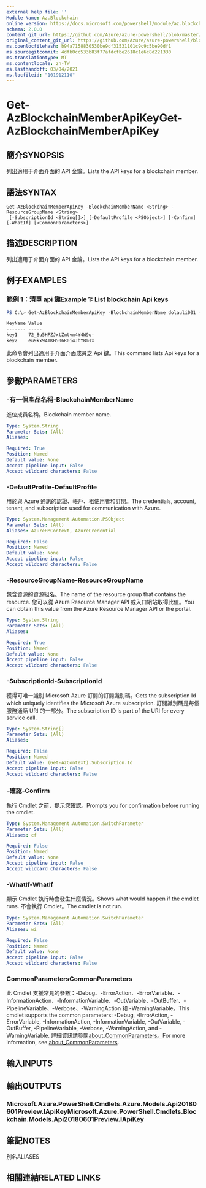 ```yaml
---
external help file: ''
Module Name: Az.Blockchain
online version: https://docs.microsoft.com/powershell/module/az.blockchain/get-azblockchainmemberapikey
schema: 2.0.0
content_git_url: https://github.com/Azure/azure-powershell/blob/master/src/Blockchain/help/Get-AzBlockchainMemberApiKey.md
original_content_git_url: https://github.com/Azure/azure-powershell/blob/master/src/Blockchain/help/Get-AzBlockchainMemberApiKey.md
ms.openlocfilehash: b94a7158830530be9df31531101c9c9c5be90df1
ms.sourcegitcommit: 4dfb0cc533b83f77afdcfbe2618c1e6c8d221330
ms.translationtype: MT
ms.contentlocale: zh-TW
ms.lasthandoff: 03/04/2021
ms.locfileid: "101912110"
---
```

# <span data-ttu-id="47775-101">Get-AzBlockchainMemberApiKey</span><span class="sxs-lookup"><span data-stu-id="47775-101">Get-AzBlockchainMemberApiKey</span></span>

## <span data-ttu-id="47775-102">簡介</span><span class="sxs-lookup"><span data-stu-id="47775-102">SYNOPSIS</span></span>
<span data-ttu-id="47775-103">列出適用于介面介面的 API 金鑰。</span><span class="sxs-lookup"><span data-stu-id="47775-103">Lists the API keys for a blockchain member.</span></span>

## <span data-ttu-id="47775-104">語法</span><span class="sxs-lookup"><span data-stu-id="47775-104">SYNTAX</span></span>

```
Get-AzBlockchainMemberApiKey -BlockchainMemberName <String> -ResourceGroupName <String>
 [-SubscriptionId <String[]>] [-DefaultProfile <PSObject>] [-Confirm] [-WhatIf] [<CommonParameters>]
```

## <span data-ttu-id="47775-105">描述</span><span class="sxs-lookup"><span data-stu-id="47775-105">DESCRIPTION</span></span>
<span data-ttu-id="47775-106">列出適用于介面介面的 API 金鑰。</span><span class="sxs-lookup"><span data-stu-id="47775-106">Lists the API keys for a blockchain member.</span></span>

## <span data-ttu-id="47775-107">例子</span><span class="sxs-lookup"><span data-stu-id="47775-107">EXAMPLES</span></span>

### <span data-ttu-id="47775-108">範例 1：清單 api 鍵</span><span class="sxs-lookup"><span data-stu-id="47775-108">Example 1: List blockchain Api keys</span></span>
```powershell
PS C:\> Get-AzBlockchainMemberApiKey -BlockchainMemberName dolauli001 -ResourceGroupName testgroup

KeyName Value
------- -----
key1    72_8u5HPZJxtZmtvm4Y4W9o-
key2    eu9kx94TKH506R0i4JhYBmsx
```

<span data-ttu-id="47775-109">此命令會列出適用于介面介面成員之 Api 鍵。</span><span class="sxs-lookup"><span data-stu-id="47775-109">This command lists Api keys for a blockchain member.</span></span>

## <span data-ttu-id="47775-110">參數</span><span class="sxs-lookup"><span data-stu-id="47775-110">PARAMETERS</span></span>

### <span data-ttu-id="47775-111">-有一個產品名稱</span><span class="sxs-lookup"><span data-stu-id="47775-111">-BlockchainMemberName</span></span>
<span data-ttu-id="47775-112">進位成員名稱。</span><span class="sxs-lookup"><span data-stu-id="47775-112">Blockchain member name.</span></span>

```yaml
Type: System.String
Parameter Sets: (All)
Aliases:

Required: True
Position: Named
Default value: None
Accept pipeline input: False
Accept wildcard characters: False
```

### <span data-ttu-id="47775-113">-DefaultProfile</span><span class="sxs-lookup"><span data-stu-id="47775-113">-DefaultProfile</span></span>
<span data-ttu-id="47775-114">用於與 Azure 通訊的認證、帳戶、租使用者和訂閱。</span><span class="sxs-lookup"><span data-stu-id="47775-114">The credentials, account, tenant, and subscription used for communication with Azure.</span></span>

```yaml
Type: System.Management.Automation.PSObject
Parameter Sets: (All)
Aliases: AzureRMContext, AzureCredential

Required: False
Position: Named
Default value: None
Accept pipeline input: False
Accept wildcard characters: False
```

### <span data-ttu-id="47775-115">-ResourceGroupName</span><span class="sxs-lookup"><span data-stu-id="47775-115">-ResourceGroupName</span></span>
<span data-ttu-id="47775-116">包含資源的資源組名。</span><span class="sxs-lookup"><span data-stu-id="47775-116">The name of the resource group that contains the resource.</span></span>
<span data-ttu-id="47775-117">您可以從 Azure Resource Manager API 或入口網站取得此值。</span><span class="sxs-lookup"><span data-stu-id="47775-117">You can obtain this value from the Azure Resource Manager API or the portal.</span></span>

```yaml
Type: System.String
Parameter Sets: (All)
Aliases:

Required: True
Position: Named
Default value: None
Accept pipeline input: False
Accept wildcard characters: False
```

### <span data-ttu-id="47775-118">-SubscriptionId</span><span class="sxs-lookup"><span data-stu-id="47775-118">-SubscriptionId</span></span>
<span data-ttu-id="47775-119">獲得可唯一識別 Microsoft Azure 訂閱的訂閱識別碼。</span><span class="sxs-lookup"><span data-stu-id="47775-119">Gets the subscription Id which uniquely identifies the Microsoft Azure subscription.</span></span>
<span data-ttu-id="47775-120">訂閱識別碼是每個服務通話 URI 的一部分。</span><span class="sxs-lookup"><span data-stu-id="47775-120">The subscription ID is part of the URI for every service call.</span></span>

```yaml
Type: System.String[]
Parameter Sets: (All)
Aliases:

Required: False
Position: Named
Default value: (Get-AzContext).Subscription.Id
Accept pipeline input: False
Accept wildcard characters: False
```

### <span data-ttu-id="47775-121">-確認</span><span class="sxs-lookup"><span data-stu-id="47775-121">-Confirm</span></span>
<span data-ttu-id="47775-122">執行 Cmdlet 之前，提示您確認。</span><span class="sxs-lookup"><span data-stu-id="47775-122">Prompts you for confirmation before running the cmdlet.</span></span>

```yaml
Type: System.Management.Automation.SwitchParameter
Parameter Sets: (All)
Aliases: cf

Required: False
Position: Named
Default value: None
Accept pipeline input: False
Accept wildcard characters: False
```

### <span data-ttu-id="47775-123">-WhatIf</span><span class="sxs-lookup"><span data-stu-id="47775-123">-WhatIf</span></span>
<span data-ttu-id="47775-124">顯示 Cmdlet 執行時會發生什麼情況。</span><span class="sxs-lookup"><span data-stu-id="47775-124">Shows what would happen if the cmdlet runs.</span></span>
<span data-ttu-id="47775-125">不會執行 Cmdlet。</span><span class="sxs-lookup"><span data-stu-id="47775-125">The cmdlet is not run.</span></span>

```yaml
Type: System.Management.Automation.SwitchParameter
Parameter Sets: (All)
Aliases: wi

Required: False
Position: Named
Default value: None
Accept pipeline input: False
Accept wildcard characters: False
```

### <span data-ttu-id="47775-126">CommonParameters</span><span class="sxs-lookup"><span data-stu-id="47775-126">CommonParameters</span></span>
<span data-ttu-id="47775-127">此 Cmdlet 支援常見的參數：-Debug、-ErrorAction、-ErrorVariable、-InformationAction、-InformationVariable、-OutVariable、-OutBuffer、-PipelineVariable、-Verbose、-WarningAction 和 -WarningVariable。</span><span class="sxs-lookup"><span data-stu-id="47775-127">This cmdlet supports the common parameters: -Debug, -ErrorAction, -ErrorVariable, -InformationAction, -InformationVariable, -OutVariable, -OutBuffer, -PipelineVariable, -Verbose, -WarningAction, and -WarningVariable.</span></span> <span data-ttu-id="47775-128">詳細資訊[請參閱about_CommonParameters。](http://go.microsoft.com/fwlink/?LinkID=113216)</span><span class="sxs-lookup"><span data-stu-id="47775-128">For more information, see [about_CommonParameters](http://go.microsoft.com/fwlink/?LinkID=113216).</span></span>

## <span data-ttu-id="47775-129">輸入</span><span class="sxs-lookup"><span data-stu-id="47775-129">INPUTS</span></span>

## <span data-ttu-id="47775-130">輸出</span><span class="sxs-lookup"><span data-stu-id="47775-130">OUTPUTS</span></span>

### <span data-ttu-id="47775-131">Microsoft.Azure.PowerShell.Cmdlets.Azure.Models.Api20180601Preview.IApiKey</span><span class="sxs-lookup"><span data-stu-id="47775-131">Microsoft.Azure.PowerShell.Cmdlets.Blockchain.Models.Api20180601Preview.IApiKey</span></span>

## <span data-ttu-id="47775-132">筆記</span><span class="sxs-lookup"><span data-stu-id="47775-132">NOTES</span></span>

<span data-ttu-id="47775-133">別名</span><span class="sxs-lookup"><span data-stu-id="47775-133">ALIASES</span></span>

## <span data-ttu-id="47775-134">相關連結</span><span class="sxs-lookup"><span data-stu-id="47775-134">RELATED LINKS</span></span>

